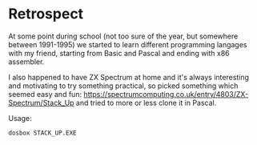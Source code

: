# Retrospect

At some point during school (not too sure of the year, but somewhere between 1991-1995) 
we started to learn different programming langages with my friend, starting from Basic 
and Pascal and ending with x86 assembler.

I also happened to have ZX Spectrum at home and it's always interesting and 
motivating to try something practical, so picked something which seemed easy 
and fun: https://spectrumcomputing.co.uk/entry/4803/ZX-Spectrum/Stack_Up
and tried to more or less clone it in Pascal.

Usage:
```bash
dosbox STACK_UP.EXE
```
